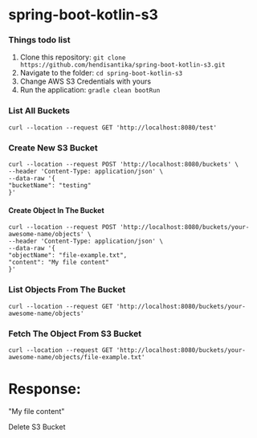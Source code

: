 # spring-boot-kotlin-s3

### Things todo list

1. Clone this repository: `git clone https://github.com/hendisantika/spring-boot-kotlin-s3.git`
2. Navigate to the folder: `cd spring-boot-kotlin-s3`
3. Change AWS S3 Credentials with yours
4. Run the application: `gradle clean bootRun`

### List All Buckets

```shell
curl --location --request GET 'http://localhost:8080/test'
``` 

### Create New S3 Bucket

```shell
curl --location --request POST 'http://localhost:8080/buckets' \
--header 'Content-Type: application/json' \
--data-raw '{
"bucketName": "testing"
}'
```

#### Create Object In The Bucket

````shell
curl --location --request POST 'http://localhost:8080/buckets/your-awesome-name/objects' \
--header 'Content-Type: application/json' \
--data-raw '{
"objectName": "file-example.txt",
"content": "My file content"
}'
````

### List Objects From The Bucket

```shell
curl --location --request GET 'http://localhost:8080/buckets/your-awesome-name/objects'
```

### Fetch The Object From S3 Bucket

```shell
curl --location --request GET 'http://localhost:8080/buckets/your-awesome-name/objects/file-example.txt'
```

# Response:

"My file content"

Delete S3 Bucket


